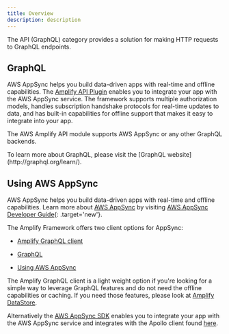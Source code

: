 ```yaml
---
title: Overview
description: description
---
```


The API (GraphQL) category provides a solution for making HTTP requests to GraphQL endpoints.

## GraphQL

AWS AppSync helps you build data-driven apps with real-time and offline capabilities. The [Amplify API Plugin](https://github.com/aws-amplify/amplify-ios) enables you to integrate your app with the AWS AppSync service. The framework supports multiple authorization models, handles subscription handshake protocols for real-time updates to data, and has built-in capabilities for offline support that makes it easy to integrate into your app.

The AWS Amplify API module supports AWS AppSync or any other GraphQL backends.

<amplify-callout>
To learn more about GraphQL, please visit the [GraphQL website](http://graphql.org/learn/).
</amplify-callout>

## Using AWS AppSync

AWS AppSync helps you build data-driven apps with real-time and offline capabilities. Learn more about [AWS AppSync](https://aws.amazon.com/appsync/) by visiting [AWS AppSync Developer Guide](https://docs.aws.amazon.com/appsync/latest/devguide/welcome.html){: .target='new'}.


The Amplify Framework offers two client options for AppSync:

- [Amplify GraphQL client](#amplify-graphql-client)

- [GraphQL](#graphql)
- [Using AWS AppSync](#using-aws-appsync)

The Amplify GraphQL client is a light weight option if you're looking for a simple way to leverage GraphQL features and do not need the offline capabilities or caching. If you need those features, please look at [Amplify DataStore](https://aws-amplify.github.io/docs/js/datastore).

Alternatively the [AWS AppSync SDK](https://github.com/awslabs/aws-mobile-appsync-sdk-js/) enables you to integrate your app with the AWS AppSync service and integrates with the Apollo client found [here](https://github.com/apollographql/apollo-client/).